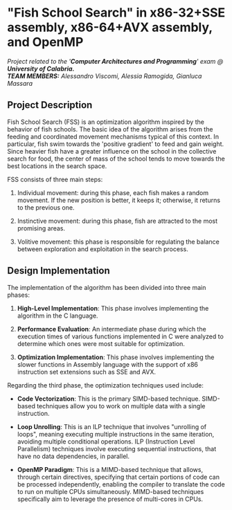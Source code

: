 # "Fish School Search" in x86-32+SSE assembly, x86-64+AVX assembly, and OpenMP

*Project related to the '**Computer Architectures and Programming**' exam @ **University of Calabria.***   
***TEAM MEMBERS:** Alessandro Viscomi, Alessia Ramogida, Gianluca Massara*

## Project Description

Fish School Search (FSS) is an optimization algorithm inspired by the behavior of fish schools. The basic idea of the algorithm arises from the feeding and coordinated movement mechanisms typical of this context. In particular, fish swim towards the 'positive gradient' to feed and gain weight. Since heavier fish have a greater influence on the school in the collective search for food, the center of mass of the school tends to move towards the best locations in the search space.

FSS consists of three main steps:
1. Individual movement: during this phase, each fish makes a random movement. If the new position is better, it keeps it; otherwise, it returns to the previous one.

2. Instinctive movement: during this phase, fish are attracted to the most promising areas.

3. Volitive movement: this phase is responsible for regulating the balance between exploration and exploitation in the search process.

## Design Implementation

The implementation of the algorithm has been divided into three main phases:

1. **High-Level Implementation**: This phase involves implementing the algorithm in the C language.

2. **Performance Evaluation**: An intermediate phase during which the execution times of various functions implemented in C were analyzed to determine which ones were most suitable for optimization.

3. **Optimization Implementation**: This phase involves implementing the slower functions in Assembly language with the support of x86 instruction set extensions such as SSE and AVX.

Regarding the third phase, the optimization techniques used include:

- **Code Vectorization**: This is the primary SIMD-based technique. SIMD-based techniques allow you to work on multiple data with a single instruction.

- **Loop Unrolling**: This is an ILP technique that involves "unrolling of loops", meaning executing multiple instructions in the same iteration, avoiding multiple conditional operations. ILP (Instruction Level Parallelism) techniques involve executing sequential instructions, that have no data dependencies, in parallel.

- **OpenMP Paradigm**: This is a MIMD-based technique that allows, through certain directives, specifying that certain portions of code can be processed independently, enabling the compiler to translate the code to run on multiple CPUs simultaneously. MIMD-based techniques specifically aim to leverage the presence of multi-cores in CPUs.
